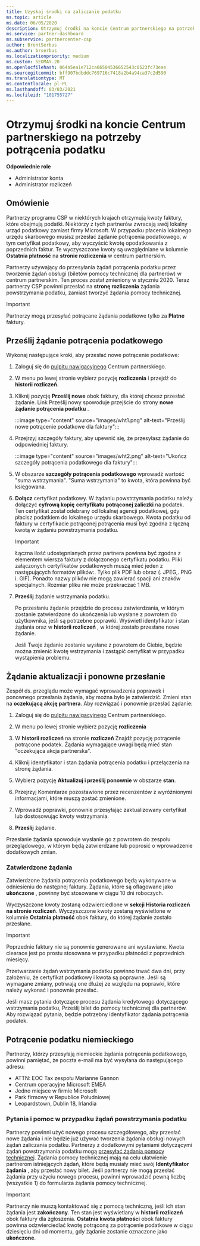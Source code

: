 ```yaml
---
title: Uzyskaj środki na zaliczanie podatku
ms.topic: article
ms.date: 06/05/2020
description: Otrzymuj środki na koncie Centrum partnerskiego na potrzeby potrącenia podatku. Informacje obejmują kroki przesyłania żądania potrącenia podatku.
ms.service: partner-dashboard
ms.subservice: partnercenter-csp
author: BrentSerbus
ms.author: brserbus
ms.localizationpriority: medium
ms.custom: SEOMAY.20
ms.openlocfilehash: 064a5ea1e712ca66504536652543c0523fc73eae
ms.sourcegitcommit: bff907bdbddc769716c7418a2b4a94ca37c2d590
ms.translationtype: MT
ms.contentlocale: pl-PL
ms.lasthandoff: 03/03/2021
ms.locfileid: "101755727"
---
```

# <a name="receive-credit-on-your-partner-center-account-for-tax-withholding"></a>Otrzymuj środki na koncie Centrum partnerskiego na potrzeby potrącenia podatku

**Odpowiednie role**

- Administrator konta
- Administrator rozliczeń

## <a name="overview"></a>Omówienie

Partnerzy programu CSP w niektórych krajach otrzymują kwoty faktury, które obejmują podatki. Niektórzy z tych partnerów zwracają swój lokalny urząd podatkowy zamiast firmy Microsoft. W przypadku płacenia lokalnego urzędu skarbowego musisz przesłać żądanie potrącenia podatkowego, w tym certyfikat podatkowy, aby wyczyścić kwotę opodatkowania z poprzednich faktur. Te wyczyszczone kwoty są uwzględniane w kolumnie **Ostatnia płatność** na **stronie rozliczenia** w centrum partnerskim.

Partnerzy używający do przesyłania żądań potrącenia podatku przez tworzenie żądań obsługi (biletów pomocy technicznej dla partnerów) w centrum partnerskim. Ten proces został zmieniony w styczniu 2020. Teraz partnerzy CSP powinni przesłać na **stronę rozliczenia** żądania powstrzymania podatku, zamiast tworzyć żądania pomocy technicznej.

> [!IMPORTANT]
> Partnerzy mogą przesyłać potrącane żądania podatkowe tylko za **Płatne** faktury.

## <a name="submit-a-tax-withholding-request"></a>Prześlij żądanie potrącenia podatkowego

Wykonaj następujące kroki, aby przesłać nowe potrącenie podatkowe:

1. Zaloguj się do [pulpitu nawigacyjnego](https://partner.microsoft.com/dashboard/home) Centrum partnerskiego.

2. W menu po lewej stronie wybierz pozycję **rozliczenia** i przejdź do **historii rozliczeń**.

3. Kliknij pozycję **Prześlij nowe** obok faktury, dla której chcesz przesłać żądanie. Link Prześlij nowy spowoduje przejście do strony **nowe żądanie potrącenia podatku** .

   :::image type="content" source="images/wht1.png" alt-text="Prześlij nowe potrącenie podatkowe dla faktury":::

4. Przejrzyj szczegóły faktury, aby upewnić się, że przesyłasz żądanie do odpowiedniej faktury.

   :::image type="content" source="images/wht2.png" alt-text="Ukończ szczegóły potrącenia podatkowego dla faktury":::

5. W obszarze **szczegóły potrącenia podatkowego** wprowadź wartość "suma wstrzymania". "Suma wstrzymania" to kwota, która powinna być księgowana.

6. **Dołącz** certyfikat podatkowy. W żądaniu powstrzymania podatku należy dołączyć **cyfrową kopię** **certyfikatu potrąconej zaliczki** na podatek. Ten certyfikat został odebrany od lokalnej agencji podatkowej, gdy płacisz podatkiem do lokalnego urzędu skarbowego. Kwota podatku od faktury w certyfikacie potrąconej potrącenia musi być zgodna z łączną kwotą w żądaniu powstrzymania podatku.

   > [!IMPORTANT]
   > Łączna ilość udostępnianych przez partnera powinna być zgodna z elementem wiersza faktury z dołączonego certyfikatu podatku. Pliki załączonych certyfikatów podatkowych muszą mieć jeden z następujących formatów plików:. Tylko plik PDF lub obraz (. JPEG,. PNG i. GIF). Ponadto nazwy plików nie mogą zawierać spacji ani znaków specjalnych. Rozmiar pliku nie może przekraczać 1 MB.

7. **Prześlij** żądanie wstrzymania podatku.

   Po przesłaniu żądanie przejdzie do procesu zatwierdzania, w którym zostanie zatwierdzone do ukończenia lub wysłane z powrotem do użytkownika, jeśli są potrzebne poprawki. Wyświetl identyfikator i stan żądania oraz w **historii rozliczeń** , w której zostało przesłane nowe żądanie.

   Jeśli Twoje żądanie zostanie wysłane z powrotem do Ciebie, będzie można zmienić kwotę wstrzymania i zastąpić certyfikat w przypadku wystąpienia problemu.

## <a name="update-request-and-resubmit"></a>Żądanie aktualizacji i ponowne przesłanie

Zespół ds. przeglądu może wymagać wprowadzenia poprawek i ponownego przesłania żądania, aby można było je zatwierdzić. Zmieni stan na **oczekującą akcję partnera**. Aby rozwiązać i ponownie przesłać żądanie:

1. Zaloguj się do [pulpitu nawigacyjnego](https://partner.microsoft.com/dashboard/home) Centrum partnerskiego.

2. W menu po lewej stronie wybierz pozycję **rozliczenia**

3. W **historii rozliczeń** na stronie **rozliczeń** Znajdź pozycję potrącenie potrącone podatek. Żądania wymagające uwagi będą mieć stan "oczekująca akcja partnerska".

4. Kliknij identyfikator i stan żądania potrącenia podatku i przełączenia na stronę żądania.

5. Wybierz pozycję **Aktualizuj i prześlij ponownie** w obszarze **stan**.

6. Przejrzyj Komentarze pozostawione przez recenzentów z wyróżnionymi informacjami, które muszą zostać zmienione.

7. Wprowadź poprawki, ponownie przesyłając zaktualizowany certyfikat lub dostosowując kwoty wstrzymania.

8. **Prześlij** żądanie.

Przesłanie żądania spowoduje wysłanie go z powrotem do zespołu przeglądowego, w którym będą zatwierdzane lub poprosić o wprowadzenie dodatkowych zmian.

### <a name="approved-requests"></a>Zatwierdzone żądania

Zatwierdzone żądania potrącenia podatkowego będą wykonywane w odniesieniu do następnej faktury. Żądania, które są oflagowane jako **ukończone** , powinny być stosowane w ciągu 10 dni roboczych. 

Wyczyszczone kwoty zostaną odzwierciedlone w **sekcji Historia rozliczeń na stronie rozliczeń**. Wyczyszczone kwoty zostaną wyświetlone w kolumnie **Ostatnia płatność** obok faktury, do której żądanie zostało przesłane.

   > [!IMPORTANT]
   > Poprzednie faktury nie są ponownie generowane ani wystawiane. Kwota clearace jest po prostu stosowana w przypadku płatności z poprzednich miesięcy.

Przetwarzanie żądań wstrzymania podatku powinno trwać dwa dni, przy założeniu, że certyfikat podatkowy i kwota są poprawne. Jeśli są wymagane zmiany, potrwają one dłużej ze względu na poprawki, które należy wykonać i ponownie przesłać.

Jeśli masz pytania dotyczące procesu żądania kredytowego dotyczącego wstrzymania podatku, Prześlij bilet do pomocy technicznej dla partnerów. Aby rozwiązać pytania, będzie potrzebny identyfikator żądania potrącenia podatek.

## <a name="german-tax-withholding"></a>Potrącenie podatku niemieckiego

Partnerzy, którzy przesyłają niemieckie żądania potrącenia podatkowego, powinni pamiętać, że poczta e-mail ma być wysyłana do następującego adresu:

- ATTN: EOC Tax zespołu Marianne Gannon
- Centrum operacyjne Microsoft EMEA
- Jedno miejsce w firmie Microsoft
- Park firmowy w Republice Południowej
- Leopardstown, Dublin 18, Irlandia

### <a name="questions-and-assistance-for-tax-withholding-requests"></a>Pytania i pomoc w przypadku żądań powstrzymania podatku

Partnerzy powinni użyć nowego procesu szczegółowego, aby przesłać nowe żądania i nie będzie już używać tworzenia żądania obsługi nowych żądań zaliczania podatku. Partnerzy z dodatkowymi pytaniami dotyczącymi żądań powstrzymania podatku mogą [przesyłać żądania pomocy technicznej](https://partner.microsoft.com/dashboard/support/csp/servicerequests/create?stage=2&topicid=9227afa6-babf-3917-acee-67db7860f5ed). Żądania pomocy technicznej mają na celu ułatwienie partnerom istniejących żądań, które będą musiały mieć swój **Identyfikator żądania** , aby przesłać nowy bilet. Jeśli partnerzy nie mogą przesłać żądania przy użyciu nowego procesu, powinni wprowadzić pewną liczbę (wszystkie 1) do formularza żądania pomocy technicznej. 

   > [!IMPORTANT]
   > Partnerzy nie muszą kontaktować się z pomocą techniczną, jeśli ich stan żądania jest **zakończony**. Ten stan jest wyświetlany w **historii rozliczeń** obok faktury dla zgłoszenia. **Ostatnia kwota płatności** obok faktury powinna odzwierciedlać kwotę potrąconą za potrącenie podatkowe w ciągu dziesięciu dni od momentu, gdy żądanie zostanie oznaczone jako **ukończone**.
